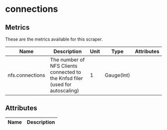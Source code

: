 [comment]: <> (Code generated by mdatagen. DO NOT EDIT.)

# connections

## Metrics

These are the metrics available for this scraper.

| Name | Description | Unit | Type | Attributes |
| ---- | ----------- | ---- | ---- | ---------- |
| nfs.connections | The number of NFS Clients connected to the Knfsd filer (used for autoscaling) | 1 | Gauge(Int) | <ul> </ul> |

## Attributes

| Name | Description |
| ---- | ----------- |
